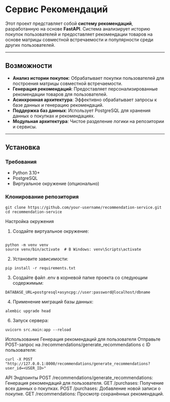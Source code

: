 # Сервис Рекомендаций

Этот проект представляет собой **систему рекомендаций**, разработанную на основе **FastAPI**. Система анализирует историю покупок пользователей и предоставляет рекомендации товаров на основе матрицы совместной встречаемости и популярности среди других пользователей.

---

## Возможности

- **Анализ истории покупок**: Обрабатывает покупки пользователей для построения матрицы совместной встречаемости.
- **Генерация рекомендаций**: Предоставляет персонализированные рекомендации товаров для пользователей.
- **Асинхронная архитектура**: Эффективно обрабатывает запросы к базе данных и генерацию рекомендаций.
- **Поддержка баз данных**: Использует PostgreSQL для хранения данных о покупках и рекомендациях.
- **Модульная архитектура**: Чистое разделение логики на репозитории и сервисы.

---

## Установка

### Требования
- Python 3.10+
- PostgreSQL
- Виртуальное окружение (опционально)

### Клонирование репозитория
```
git clone https://github.com/your-username/recommendation-service.git
cd recommendation-service

```
Настройка окружения
1. Создайте виртуальное окружение:
```

python -m venv venv
source venv/bin/activate  # В Windows: venv\Scripts\activate
```

2. Установите зависимости:
```
pip install -r requirements.txt
```
3. Создайте файл .env в корневой папке проекта со следующим содержимым:
```
DATABASE_URL=postgresql+asyncpg://user:password@localhost/dbname
```
4. Применение миграций базы данных:
```
alembic upgrade head
```
6. Запуск сервера:
```
uvicorn src.main:app --reload
```

Использование
Генерация рекомендаций для пользователя
Отправьте POST-запрос на /recommendations/generate_recommendations с ID пользователя:

```
curl -X POST "http://127.0.0.1:8000/recommendations/generate_recommendations?user_id=<USER_ID>"
```

API Эндпоинты
POST /recommendations/generate_recommendations: Генерация рекомендаций для пользователя.
GET /purchases: Получение всех данных о покупках.
POST /purchases: Добавление новой записи о покупке.
GET /recommendations: Просмотр сохранённых рекомендаций.
